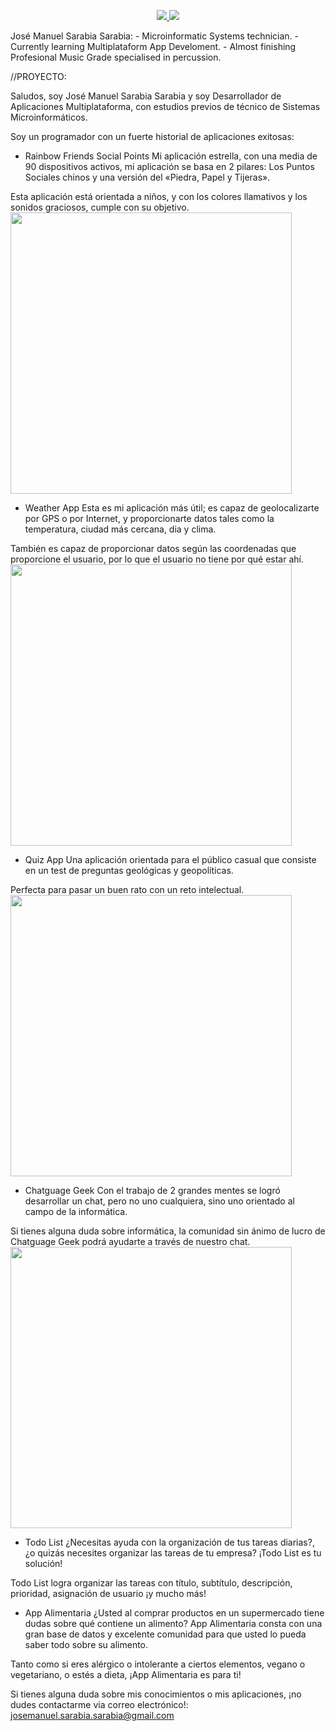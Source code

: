<p align="center">
  <a href="https://skillicons.dev">
    <img src="https://skillicons.dev/icons?i=androidstudio,au,aws,cs,css,discord,docker,dotnet,eclipse,firebase,git,github,gradle,html,ai,instagram,java,js,laravel,linux,mysql,ps,php,postgres,postman,powershell,pr,stackoverflow,sketchup,vscode,wordpress" />
  </a>


<picture>
<source 
  srcset="https://github-readme-stats.vercel.app/api?username=Jose-Manuel-Sarabia-Sarabia&show_icons=true&theme=dark"
  media="(prefers-color-scheme: dark)"
/>
<source
  srcset="https://github-readme-stats.vercel.app/api?username=anuraghazra&show_icons=true"
  media="(prefers-color-scheme: light), (prefers-color-scheme: no-preference)"
/>
<img src="https://github-readme-stats.vercel.app/api?username=anuraghazra&show_icons=true" />
</picture>
</p>
José Manuel Sarabia Sarabia:
- Microinformatic Systems technician.
- Currently learning Multiplataform App Develoment.
- Almost finishing Profesional Music Grade specialised in percussion.

//PROYECTO:

Saludos, soy José Manuel Sarabia Sarabia y soy Desarrollador de Aplicaciones Multiplataforma, con estudios previos de técnico de Sistemas Microinformáticos.

Soy un programador con un fuerte historial de aplicaciones exitosas:

- Rainbow Friends Social Points
Mi aplicación estrella, con una media de 90 dispositivos activos, mi aplicación se basa en 2 pilares: Los Puntos Sociales chinos y una versión del «Piedra, Papel y Tijeras».

Esta aplicación está orientada a niños, y con los colores llamativos y los sonidos graciosos, cumple con su objetivo.
<br>
<img src="https://user-images.githubusercontent.com/114681549/216684342-b43138b1-9a80-4320-8ef2-91acdf2a7345.jpg" width="450">

- Weather App
Esta es mi aplicación más útil; es capaz de geolocalizarte por GPS o por Internet, y proporcionarte datos tales como la temperatura, ciudad más cercana, dia y clima.

También es capaz de proporcionar datos según las coordenadas que proporcione el usuario, por lo que el usuario no tiene por qué estar ahí.
<br>
<img src="https://user-images.githubusercontent.com/114681549/216684434-a5c418ab-6019-4d22-9a12-e42d0b50e033.jpg" width="450">

- Quiz App
Una aplicación orientada para el público casual que consiste en un test de preguntas geológicas y geopolíticas.

Perfecta para pasar un buen rato con un reto intelectual.
<img src="https://user-images.githubusercontent.com/114681549/216689439-3e5a30b0-ce5d-4267-9aca-7fba0783c9ba.jpg" width="450">


- Chatguage Geek
Con el trabajo de 2 grandes mentes se logró desarrollar un chat, pero no uno cualquiera, sino uno orientado al campo de la informática.

Si tienes alguna duda sobre informática, la comunidad sin ánimo de lucro de Chatguage Geek podrá ayudarte a través de nuestro chat.
<img src="https://user-images.githubusercontent.com/114681549/216684473-be284a3e-df37-493f-8a0f-2dcfdcec317b.jpg" width="450">

- Todo List
¿Necesitas ayuda con la organización de tus tareas diarias?, ¿o quizás necesites organizar las tareas de tu empresa? ¡Todo List es tu solución!

Todo List logra organizar las tareas con título, subtítulo, descripción, prioridad, asignación de usuario ¡y mucho más!

- App Alimentaria
¿Usted al comprar productos en un supermercado tiene dudas sobre qué contiene un alimento? App Alimentaria consta con una gran base de datos y excelente comunidad para que usted lo pueda saber todo sobre su alimento.

Tanto como si eres alérgico o intolerante a ciertos elementos, vegano o vegetariano, o estés a dieta, ¡App Alimentaria es para ti!


Si tienes alguna duda sobre mis conocimientos o mis aplicaciones, ¡no dudes contactarme via correo electrónico!: josemanuel.sarabia.sarabia@gmail.com

